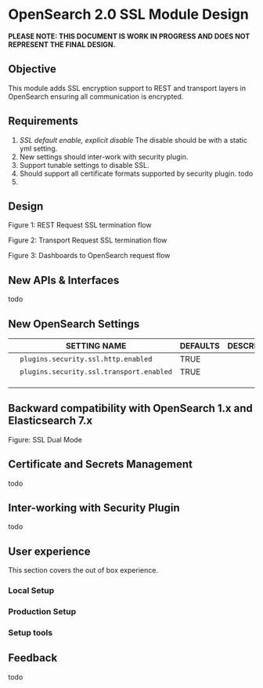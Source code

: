 # OpenSearch 2.0 SSL Module Design

**PLEASE NOTE: THIS DOCUMENT IS WORK IN PROGRESS AND DOES NOT REPRESENT THE FINAL DESIGN.**

## Objective

This module adds SSL encryption support to REST and transport layers in OpenSearch ensuring all communication is encrypted.

## Requirements

1. _SSL default enable, explicit disable_ The disable should be with a static yml setting.
2. New settings should inter-work with security plugin.
3. Support tunable settings to disable SSL.
4. Should support all certificate formats supported by security plugin. todo
5.

## Design

Figure 1: REST Request SSL termination flow

Figure 2: Transport Request SSL termination flow

Figure 3: Dashboards to OpenSearch request flow


## New APIs & Interfaces

todo

## New OpenSearch Settings

|	|SETTING NAME	|DEFAULTS	|DESCRIPTION	|
|---	|---	|---	|---	|
|	|`plugins.security.ssl.http.enabled`	|TRUE	|	|
|	|`plugins.security.ssl.transport.enabled`	|TRUE	|	|
|	|	|	|	|
|	|	|	|	|
|	|	|	|	|

## Backward compatibility with OpenSearch 1.x and Elasticsearch 7.x

Figure: SSL Dual Mode

## Certificate and Secrets Management

todo

## Inter-working with Security Plugin

todo

## User experience

This section covers the out of box experience.

### Local Setup

### Production Setup

### Setup tools

## Feedback

todo







